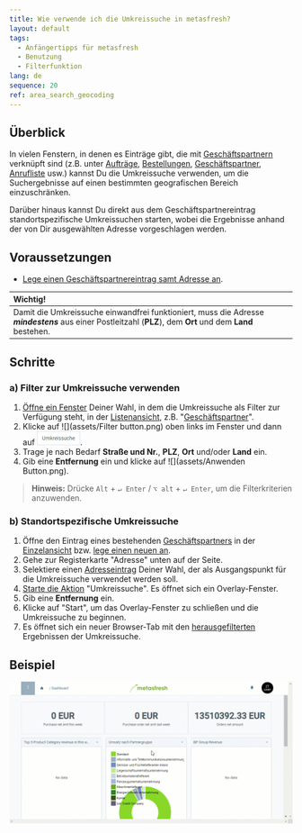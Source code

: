 ```yaml
---
title: Wie verwende ich die Umkreissuche in metasfresh?
layout: default
tags:
  - Anfängertipps für metasfresh
  - Benutzung
  - Filterfunktion
lang: de
sequence: 20
ref: area_search_geocoding
---
```


## Überblick
In vielen Fenstern, in denen es Einträge gibt, die mit [Geschäftspartnern](Neuer_Geschaeftspartner) verknüpft sind (z.B. unter [Aufträge](Auftrag_erfassen), [Bestellungen](Bestellung_erfassen), [Geschäftspartner](Neuer_Geschaeftspartner), [Anrufliste](Anrufplanung_mittels_Anruflisten) usw.) kannst Du die Umkreissuche verwenden, um die Suchergebnisse auf einen bestimmten geografischen Bereich einzuschränken.

Darüber hinaus kannst Du direkt aus dem Geschäftspartnereintrag standortspezifische Umkreissuchen starten, wobei die Ergebnisse anhand der von Dir ausgewählten Adresse vorgeschlagen werden.

## Voraussetzungen
- [Lege einen Geschäftspartnereintrag samt Adresse an](Adresse_erfassen_Tab).

| **Wichtig!** |
| :--- |
| Damit die Umkreissuche einwandfrei funktioniert, muss die Adresse ***mindestens*** aus einer Postleitzahl (**PLZ**), dem **Ort** und dem **Land** bestehen. |

## Schritte

### a) Filter zur Umkreissuche verwenden
1. [Öffne ein Fenster](Menu) Deiner Wahl, in dem die Umkreissuche als Filter zur Verfügung steht, in der [Listenansicht](Ansichten), z.B. "[Geschäftspartner](Menu)".
1. Klicke auf ![](assets/Filter button.png) oben links im Fenster und dann auf ![](assets/Filter_Umkreissuche.png).
1. Trage je nach Bedarf **Straße und Nr.**, **PLZ**, **Ort** und/oder **Land** ein.
1. Gib eine **Entfernung** ein und klicke auf ![](assets/Anwenden Button.png).
 >**Hinweis:** Drücke `Alt` + `↵ Enter` / `⌥ alt` + `↵ Enter`, um die Filterkriterien anzuwenden.

### b) Standortspezifische Umkreissuche
1. Öffne den Eintrag eines bestehenden [Geschäftspartners](Menu) in der [Einzelansicht](Ansichten) bzw. [lege einen neuen an](Neuer_Geschaeftspartner).
1. Gehe zur Registerkarte "Adresse" unten auf der Seite.
1. Selektiere einen [Adresseintrag](Adresse_erfassen_Tab) Deiner Wahl, der als Ausgangspunkt für  die Umkreissuche verwendet werden soll.
1. [Starte die Aktion](AktionStarten) "Umkreissuche". Es öffnet sich ein Overlay-Fenster.
1. Gib eine **Entfernung** ein.
1. Klicke auf "Start", um das Overlay-Fenster zu schließen und die Umkreissuche zu beginnen.
1. Es öffnet sich ein neuer Browser-Tab mit den [herausgefilterten](Filterfunktion) Ergebnissen der Umkreissuche.

## Beispiel
![](assets/Umkreissuche_Geocoding.gif)
